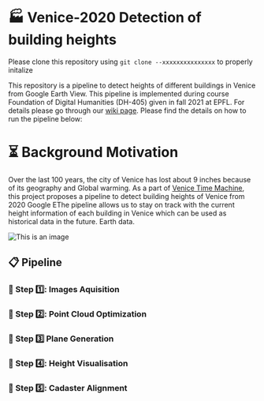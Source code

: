 # 🏭 Venice-2020 Detection of building heights
Please clone this repository using ```git clone --xxxxxxxxxxxxxxx``` to properly initalize

This repository is a pipeline to detect heights of different buildings in Venice from Google Earth View.
This pipeline is implemented during course  Foundation of Digital Humanities (DH-405) given in fall 2021 at EPFL.
For details please go through our [wiki page](http://fdh.epfl.ch/index.php/Venice2020_Building_Heights_Detection).
Please find the details on how to run the pipeline below:

# ⏳ Background Motivation
Over the last 100 years, the city of Venice has lost about 9 inches because of its geography and Global warming. As a part of  [Venice Time Machine](https://en.wikipedia.org/wiki/Venice_Time_Machine), this project proposes a pipeline to detect building heights of Venice from 2020 Google EThe pipeline allows us to stay on track with the current height information of each building in Venice which can be used as historical data in the future. 
Earth data. 

![This is an image](http://fdh.epfl.ch/images/3/38/Venice_whole.png)


## 📋 Pipeline

### 📝 Step 1️⃣: Images Aquisition

### 📝 Step 2️⃣: Point Cloud Optimization


### 📝 Step 3️⃣ Plane Generation


### 📝 Step 4️⃣: Height Visualisation

### 📝 Step 5️⃣: Cadaster Alignment



